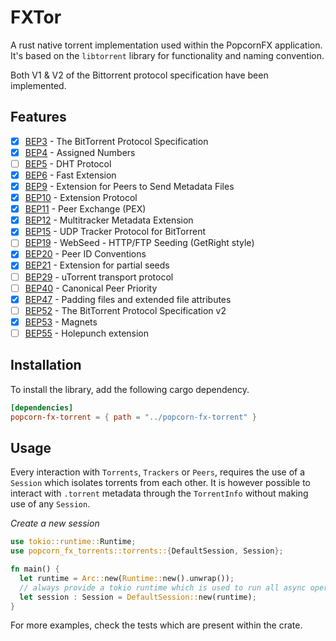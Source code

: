 # FXTor

A rust native torrent implementation used within the PopcornFX application.
It's based on the `libtorrent` library for functionality and naming convention.

Both V1 & V2 of the Bittorrent protocol specification have been implemented.

## Features

- [x] [BEP3](https://www.bittorrent.org/beps/bep_0003.html) - The BitTorrent Protocol Specification
- [x] [BEP4](https://www.bittorrent.org/beps/bep_0004.html) - Assigned Numbers
- [ ] [BEP5](https://www.bittorrent.org/beps/bep_0005.html) - DHT Protocol
- [x] [BEP6](https://www.bittorrent.org/beps/bep_0006.html) - Fast Extension
- [x] [BEP9](https://www.bittorrent.org/beps/bep_0009.html) - Extension for Peers to Send Metadata Files
- [x] [BEP10](https://www.bittorrent.org/beps/bep_0010.html) - Extension Protocol
- [x] [BEP11](https://www.bittorrent.org/beps/bep_0011.html) - Peer Exchange (PEX)
- [x] [BEP12](https://www.bittorrent.org/beps/bep_0012.html) - Multitracker Metadata Extension
- [x] [BEP15](https://www.bittorrent.org/beps/bep_0015.html) - UDP Tracker Protocol for BitTorrent
- [ ] [BEP19](https://www.bittorrent.org/beps/bep_0019.html) - WebSeed - HTTP/FTP Seeding (GetRight style)
- [x] [BEP20](https://www.bittorrent.org/beps/bep_0020.html) - Peer ID Conventions
- [x] [BEP21](https://www.bittorrent.org/beps/bep_0021.html) - Extension for partial seeds
- [ ] [BEP29](https://www.bittorrent.org/beps/bep_0029.html) - uTorrent transport protocol
- [ ] [BEP40](https://www.bittorrent.org/beps/bep_0040.html) - Canonical Peer Priority
- [x] [BEP47](https://www.bittorrent.org/beps/bep_0047.html) - Padding files and extended file attributes
- [ ] [BEP52](https://www.bittorrent.org/beps/bep_0052.html) - The BitTorrent Protocol Specification v2
- [x] [BEP53](https://www.bittorrent.org/beps/bep_0053.html) - Magnets
- [ ] [BEP55](https://www.bittorrent.org/beps/bep_0055.html) - Holepunch extension

## Installation

To install the library, add the following cargo dependency.

```toml
[dependencies]
popcorn-fx-torrent = { path = "../popcorn-fx-torrent" }
```

## Usage

Every interaction with `Torrents`, `Trackers` or `Peers`, requires the use of a `Session` which isolates torrents from each other.
It is however possible to interact with `.torrent` metadata through the `TorrentInfo` without making use of any `Session`.

_Create a new session_
```rust
use tokio::runtime::Runtime;
use popcorn_fx_torrents::torrents::{DefaultSession, Session};

fn main() {
  let runtime = Arc::new(Runtime::new().unwrap());
  // always provide a tokio runtime which is used to run all async operation in the background
  let session : Session = DefaultSession::new(runtime);
}
```

For more examples, check the tests which are present within the crate.
